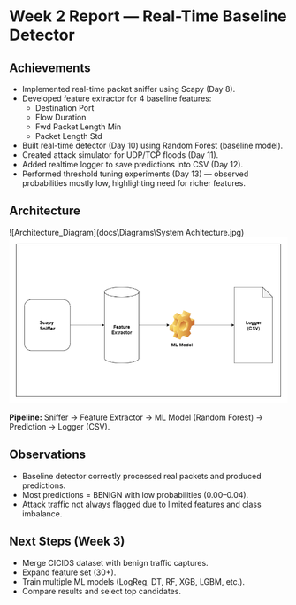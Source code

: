 # Week 2 Report — Real-Time Baseline Detector

## Achievements
- Implemented real-time packet sniffer using Scapy (Day 8).
- Developed feature extractor for 4 baseline features:
  - Destination Port
  - Flow Duration
  - Fwd Packet Length Min
  - Packet Length Std
- Built real-time detector (Day 10) using Random Forest (baseline model).
- Created attack simulator for UDP/TCP floods (Day 11).
- Added realtime logger to save predictions into CSV (Day 12).
- Performed threshold tuning experiments (Day 13) — observed probabilities mostly low, highlighting need for richer features.

## Architecture
![Architecture_Diagram](docs\Diagrams\System Achitecture.jpg)
![Week_2_Flow](docs\Diagrams\Week2_Flow.png)

**Pipeline:**
Sniffer → Feature Extractor → ML Model (Random Forest) → Prediction → Logger (CSV).

## Observations
- Baseline detector correctly processed real packets and produced predictions.
- Most predictions = BENIGN with low probabilities (0.00–0.04).
- Attack traffic not always flagged due to limited features and class imbalance.

## Next Steps (Week 3)
- Merge CICIDS dataset with benign traffic captures.
- Expand feature set (30+).
- Train multiple ML models (LogReg, DT, RF, XGB, LGBM, etc.).
- Compare results and select top candidates.
